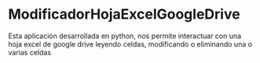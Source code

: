 # ModificadorHojaExcelGoogleDrive
Esta aplicación desarrollada en python, nos permite interactuar con una hoja excel de google drive leyendo celdas, modificando o eliminando una o varias celdas
